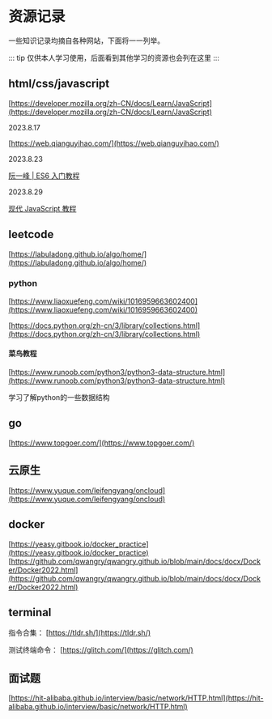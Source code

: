 # 资源记录
一些知识记录均摘自各种网站，下面将一一列举。

::: tip
仅供本人学习使用，后面看到其他学习的资源也会列在这里
:::

## html/css/javascript
[https://developer.mozilla.org/zh-CN/docs/Learn/JavaScript](https://developer.mozilla.org/zh-CN/docs/Learn/JavaScript)

2023.8.17

[https://web.qianguyihao.com/](https://web.qianguyihao.com/)

2023.8.23

[阮一峰 | ES6 入门教程](https://es6.ruanyifeng.com/)

2023.8.29

[现代 JavaScript 教程](https://zh.javascript.info/)

## leetcode
[https://labuladong.github.io/algo/home/](https://labuladong.github.io/algo/home/)

### python

[https://www.liaoxuefeng.com/wiki/1016959663602400](https://www.liaoxuefeng.com/wiki/1016959663602400)

[https://docs.python.org/zh-cn/3/library/collections.html](https://docs.python.org/zh-cn/3/library/collections.html)

#### 菜鸟教程
[https://www.runoob.com/python3/python3-data-structure.html](https://www.runoob.com/python3/python3-data-structure.html)

学习了解python的一些数据结构

## go
[https://www.topgoer.com/](https://www.topgoer.com/)

## 云原生
[https://www.yuque.com/leifengyang/oncloud](https://www.yuque.com/leifengyang/oncloud)

## docker
[https://yeasy.gitbook.io/docker_practice](https://yeasy.gitbook.io/docker_practice)
[https://github.com/qwangry/qwangry.github.io/blob/main/docs/docx/Docker/Docker2022.html](https://github.com/qwangry/qwangry.github.io/blob/main/docs/docx/Docker/Docker2022.html)

## terminal

指令合集：
[https://tldr.sh/](https://tldr.sh/)

测试终端命令：
[https://glitch.com/](https://glitch.com/)


## 面试题
[https://hit-alibaba.github.io/interview/basic/network/HTTP.html](https://hit-alibaba.github.io/interview/basic/network/HTTP.html)